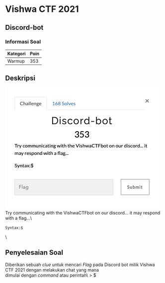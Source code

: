 # Vishwa CTF 2021
## Discord-bot
### Informasi Soal
| Kategori | Poin |
|----------|------|
| Warmup | 353 |

## Deskripsi
![image](https://raw.githubusercontent.com/mhilmi999/writeUp-CTF/main/vishwaCTF/Warmup/Discord-bot/screenshot/soalDiscord-bot.png)\
Try communicating with the VishwaCTFbot on our discord... it may respond with a flag...\
```
Syntax:$
```
\

## Penyelesaian Soal
Diberikan sebuah *clue* untuk mencari *Flag* pada Discord bot milik Vishwa CTF 2021 dengan melakukan chat yang mana\
dimulai dengan *command* atau perintah\ > $
